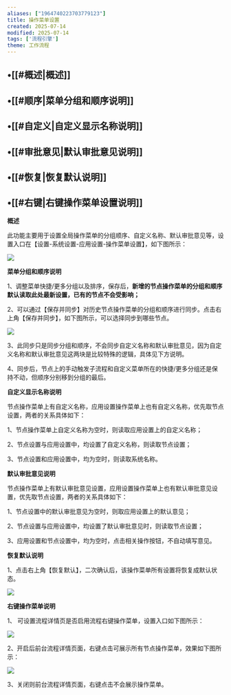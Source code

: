 ```yaml
---
aliases: ["1964740223703779123"]
title: 操作菜单设置
created: 2025-07-14
modified: 2025-07-14
tags: ['流程引擎']
theme: 工作流程
---
```


## •[[#概述|概述]]

## •[[#顺序|菜单分组和顺序说明]]

## •[[#自定义|自定义显示名称说明]]

## •[[#审批意见|默认审批意见说明]]

## •[[#恢复|恢复默认说明]]

## •[[#右键|右键操作菜单设置说明]]

**概述**

此功能主要用于设置全局操作菜单的分组顺序、自定义名称、默认审批意见等，设置入口在【设置-系统设置-应用设置-操作菜单设置】，如下图所示：

![](31a3ba1140df869943cd6bd4ce609440.jpg)

**菜单分组和顺序说明**

1、调整菜单快捷/更多分组以及排序，保存后，**新增的节点操作菜单的分组和顺序默认读取此处最新设置，已有的节点不会受影响；**

2、可以通过【保存并同步】对历史节点操作菜单的分组和顺序进行同步。点击右上角【保存并同步】，如下图所示，可以选择同步到哪些节点。

![](b2f0c4d5618c9420c97b92b73d3fe486.jpg)

3、此同步只是同步分组和顺序，不会同步自定义名称和默认审批意见，因为自定义名称和默认审批意见这两块是比较特殊的逻辑，具体见下方说明。

4、同步后，节点上的手动触发子流程和自定义菜单所在的快捷/更多分组还是保持不动，但顺序分别移到分组的最后。

**自定义显示名称说明**

节点操作菜单上有自定义名称，应用设置操作菜单上也有自定义名称，优先取节点设置，两者的关系具体如下：

1、节点操作菜单上自定义名称为空时，则读取应用设置上的自定义名称；

2、节点设置与应用设置中，均设置了自定义名称，则读取节点设置；

3、节点设置和应用设置中，均为空时，则读取系统名称。

**默认审批意见说明**

节点操作菜单上有默认审批意见设置，应用设置操作菜单上也有默认审批意见设置，优先取节点设置，两者的关系具体如下：

1、节点设置中的默认审批意见为空时，则取应用设置上的默认意见；

2、节点设置与应用设置中，均设置了默认审批意见时，则读取节点设置；

3、应用设置和节点设置中，均为空时，点击相关操作按钮，不自动填写意见。

**恢复默认说明**

1、点击右上角【恢复默认】，二次确认后，该操作菜单所有设置将恢复成默认状态。

**![](35e5e536ba935cf55cf1a1fdd7c2616d.jpg)**

**右键操作菜单说明**

1、 可设置流程详情页是否启用流程右键操作菜单，设置入口如下图所示：

![](05e3257954db61a63ef6654a1e5a526c.jpg)

2、开启后前台流程详情页面，右键点击可展示所有节点操作菜单，效果如下图所示：

![](d88bc7598083aff3eaeb8df29facf74a.jpg)

3、关闭则前台流程详情页面，右键点击不会展示操作菜单。